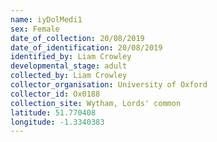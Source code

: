```yaml
---
name: iyDolMedi1
sex: Female
date_of_collection: 20/08/2019
date_of_identification: 20/08/2019
identified_by: Liam Crowley
developmental_stage: adult
collected_by: Liam Crowley
collector_organisation: University of Oxford
collector_id: Ox0188
collection_site: Wytham, Lords' common
latitude: 51.770408
longitude: -1.3340383
---
```

